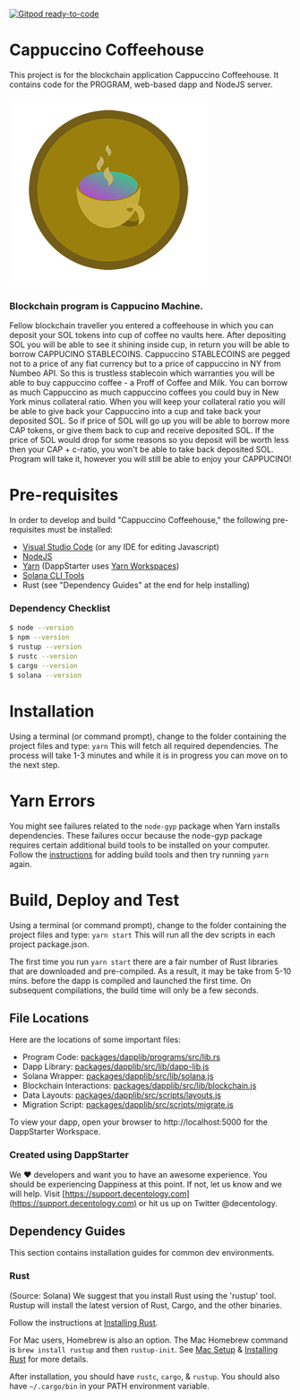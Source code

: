[![Gitpod ready-to-code](https://img.shields.io/badge/Gitpod-ready--to--code-blue?logo=gitpod)](https://gitpod.io/#https://github.com/johnnieskywalker/cappuccino-coffeehouse)

# Cappuccino Coffeehouse

This project is for the blockchain application Cappuccino Coffeehouse. It contains code for the PROGRAM, web-based dapp and NodeJS server. 

![Welcome to Coffeehouse](https://github.com/johnnieskywalker/cappuccino-coffeehouse/blob/main/UXproject/cappuccino_readme2.png?raw=true)


### Blockchain program is Cappucino Machine.

Fellow blockchain traveller you entered a coffeehouse in which you can deposit your SOL tokens into cup of coffee no vaults here.
After depositing SOL you will be able to see it shining inside cup, in return you will be able to borrow CAPPUCINO STABLECOINS.
Cappuccino STABLECOINS are pegged not to a price of any fiat currency but to a price of cappuccino in NY from Numbeo API.
So this is trustless stablecoin which warranties you will be able to buy cappuccino coffee - a Proff of Coffee and Milk.
You can borrow as much Cappuccino as much cappuccino coffees you could buy in New York minus collateral ratio.
When you will keep your collateral ratio you will be able to give back your Cappuccino into a cup and take back your deposited SOL.
So if price of SOL will go up you will be able to borrow more CAP tokens, or give them back to cup and receive deposited SOL.
If the price of SOL would drop for some reasons so you deposit will be worth less then your CAP + c-ratio, you won't be able to take back deposited SOL.
Program will take it, however you will still be able to enjoy your CAPPUCINO!



# Pre-requisites

In order to develop and build "Cappuccino Coffeehouse," the following pre-requisites must be installed:

* [Visual Studio Code](https://code.visualstudio.com/download) (or any IDE for editing Javascript)
* [NodeJS](https://nodejs.org/en/download/)
* [Yarn](https://classic.yarnpkg.com/en/docs/install) (DappStarter uses [Yarn Workspaces](https://classic.yarnpkg.com/en/docs/workspaces))
* [Solana CLI Tools](https://docs.solana.com/cli/install-solana-cli-tools)
* Rust (see "Dependency Guides" at the end for help installing) 

### Dependency Checklist 
```bash
$ node --version
$ npm --version
$ rustup --version
$ rustc --version
$ cargo --version
$ solana --version
```

# Installation

Using a terminal (or command prompt), change to the folder containing the project files and type: `yarn` This will fetch all required dependencies. The process will take 1-3 minutes and while it is in progress you can move on to the next step.

# Yarn Errors

You might see failures related to the `node-gyp` package when Yarn installs dependencies.
These failures occur because the node-gyp package requires certain additional build tools
to be installed on your computer. Follow the [instructions](https://www.npmjs.com/package/node-gyp) for adding build tools and then try running `yarn` again.

# Build, Deploy and Test
Using a terminal (or command prompt), change to the folder containing the project files and type: `yarn start` This will run all the dev scripts in each project package.json.

The first time you run `yarn start` there are a fair number of Rust libraries that are
downloaded and pre-compiled. As a result, it may be take from 5-10 mins. before the
dapp is compiled and launched the first time. On subsequent compilations, the build
time will only be a few seconds.

## File Locations
Here are the locations of some important files:
* Program Code: [packages/dapplib/programs/src/lib.rs](packages/dapplib/programs/src/lib.rs)
* Dapp Library: [packages/dapplib/src/lib/dapp-lib.js](packages/dapplib/src/lib/dapp-lib.js)
* Solana Wrapper: [packages/dapplib/src/lib/solana.js](packages/dapplib/src/lib/solana.js) 
* Blockchain Interactions: [packages/dapplib/src/lib/blockchain.js](packages/dapplib/src/lib/blockchain.js)
* Data Layouts: [packages/dapplib/src/scripts/layouts.js](packages/dapplib/src/scripts/layouts.js)
* Migration Script: [packages/dapplib/src/scripts/migrate.js](packages/dapplib/src/scripts/migrate.js)

To view your dapp, open your browser to http://localhost:5000 for the DappStarter Workspace.

### Created using DappStarter
We ♥️ developers and want you to have an awesome experience. You should be experiencing Dappiness at this point. If not, let us know and we will help. Visit [https://support.decentology.com](https://support.decentology.com) or hit us up on Twitter @decentology.

## Dependency Guides

This section contains installation guides for common dev environments. 

### Rust

(Source: Solana)
We suggest that you install Rust using the 'rustup' tool. Rustup will install
the latest version of Rust, Cargo, and the other binaries.

Follow the instructions at [Installing Rust](https://www.rust-lang.org/tools/install).

For Mac users, Homebrew is also an option.  The Mac Homebrew command is `brew install rustup` and then
`rustup-init`. See [Mac Setup](https://sourabhbajaj.com/mac-setup/Rust/) &
[Installing Rust](https://www.rust-lang.org/tools/install) for more details.

After installation, you should have `rustc`, `cargo`, & `rustup`. You should
also have `~/.cargo/bin` in your PATH environment variable.


